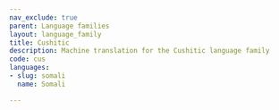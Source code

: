 ```yaml
---
nav_exclude: true
parent: Language families
layout: language_family
title: Cushitic
description: Machine translation for the Cushitic language family
code: cus
languages:
- slug: somali
  name: Somali

---
```



